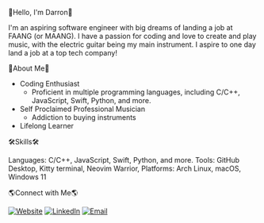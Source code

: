👋Hello, I'm Darron👋

I'm an aspiring software engineer with big dreams of landing a job at FAANG (or MAANG). I have a passion for coding and love to create and play music, with the electric guitar being my main instrument. I aspire to one day land a job at a top tech company!

🎸About Me🎸

- Coding Enthusiast
  - Proficient in multiple programming languages, including C/C++, JavaScript, Swift, Python, and more.
- Self Proclaimed Professional Musician
  - Addiction to buying instruments
- Lifelong Learner

🛠️Skills🛠️

Languages: C/C++, JavaScript, Swift, Python, and more.
Tools: GitHub Desktop, Kitty terminal, Neovim Warrior,
Platforms: Arch Linux, macOS, Windows 11

🌎Connect with Me🌎

[![Website](https://img.shields.io/badge/Website-Visit-blue?style=for-the-badge&logo=github)](https://darronese.github.io)
[![LinkedIn](https://img.shields.io/badge/LinkedIn-Profile-blue?style=flat-square&logo=linkedin)](https://www.linkedin.com/in/darronese/)
[![Email](https://img.shields.io/badge/Email-Reveal-green?style=flat-square&logo=gmail)](mailto:darron198@hotmail.com)

